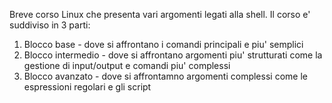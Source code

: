Breve corso Linux che presenta vari argomenti legati alla shell.
Il corso e' suddiviso in 3 parti:
1. Blocco base - dove si affrontano i comandi principali e piu' semplici
2. Blocco intermedio - dove si affrontano argomenti piu' strutturati come la gestione di input/output e comandi piu' complessi
3. Blocco avanzato - dove si affrontamno argomenti complessi come le espressioni regolari e gli script
